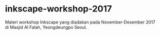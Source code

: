# inkscape-workshop-2017
Materi workshop Inkscape yang diadakan pada November-Desember 2017 di Masjid Al Falah, Yeongdeungpo Seoul.
